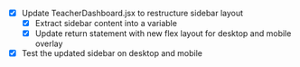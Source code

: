 - [x] Update TeacherDashboard.jsx to restructure sidebar layout
  - [x] Extract sidebar content into a variable
  - [x] Update return statement with new flex layout for desktop and mobile overlay
- [x] Test the updated sidebar on desktop and mobile

